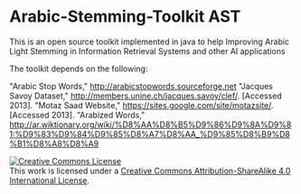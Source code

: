 # Arabic-Stemming-Toolkit AST
This is an open source toolkit implemented in java to help Improving Arabic Light Stemming in Information Retrieval Systems and other AI applications

The toolkit depends on the following:

"Arabic Stop Words," http://arabicstopwords.sourceforge.net
"Jacques Savoy Dataset," http://members.unine.ch/jacques.savoy/clef/. [Accessed 2013].
"Motaz Saad Website," https://sites.google.com/site/motazsite/. [Accessed 2013].
"Arabized Words," http://ar.wiktionary.org/wiki/%D8%AA%D8%B5%D9%86%D9%8A%D9%81:%D9%83%D9%84%D9%85%D8%A7%D8%AA_%D9%85%D8%B9%D8%B1%D8%A8%D8%A9




<a rel="license" href="http://creativecommons.org/licenses/by-sa/4.0/"><img alt="Creative Commons License" style="border-width:0" src="https://i.creativecommons.org/l/by-sa/4.0/88x31.png" /></a><br />This work is licensed under a <a rel="license" href="http://creativecommons.org/licenses/by-sa/4.0/">Creative Commons Attribution-ShareAlike 4.0 International License</a>.
